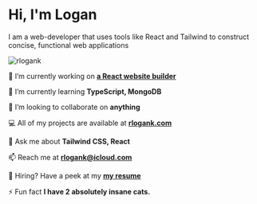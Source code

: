 <h1>Hi, I'm Logan</h1>

I am a web-developer that uses tools like React and Tailwind to construct concise, functional web applications

<p align="left"> <img src="https://komarev.com/ghpvc/?username=rlogank&label=Profile%20views&color=0969DA&style=flat" alt="rlogank" /> </p>


🔭 I’m currently working on **[a React website builder](https://rlogank.com/site-builder/)**

🌱 I’m currently learning **TypeScript, MongoDB**

👯 I’m looking to collaborate on **anything**

💻 All of my projects are available at **[rlogank.com](https://rlogank.com/)**

💬 Ask me about **Tailwind CSS, React**

📫 Reach me at **rlogank@icloud.com**

📄 Hiring? Have a peek at my **[my resume](https://rlogank.com/static/media/logan-keene-resume.d0f3a353c61df6016cc9.pdf)**

⚡ Fun fact **I have 2 absolutely insane cats.**
